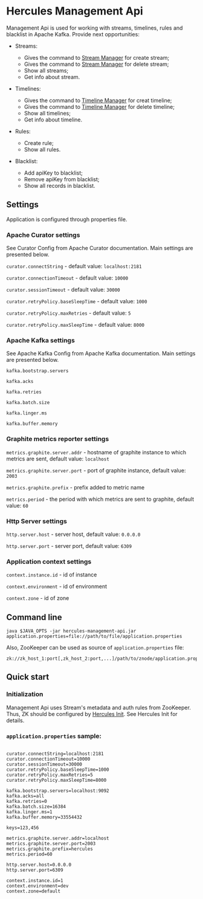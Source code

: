 # Hercules Management Api
Management Api is used for working with streams, timelines, rules and blacklist in Apache Kafka.
Provide next opportunities:
* Streams:
  * Gives the command to [Stream Manager](../hercules-stream-manager/README.md) for create stream;
  * Gives the command to [Stream Manager](../hercules-stream-manager/README.md) for delete stream;
  * Show all streams;
  * Get info about stream.
  
* Timelines:
  * Gives the command to [Timeline Manager](../hercules-timeline-manager/README.md) for creat timeline;
  * Gives the command to [Timeline Manager](../hercules-timeline-manager/README.md) for delete timeline;
  * Show all timelines;
  * Get info about timeline.

* Rules:
  * Create rule;
  * Show all rules.
  
* Blacklist:
  * Add apiKey to blacklist;
  * Remove apiKey from blacklist;
  * Show all records in blacklist.
## Settings
Application is configured through properties file.

### Apache Curator settings
See Curator Config from Apache Curator documentation. Main settings are presented below.

`curator.connectString` - default value: `localhost:2181`

`curator.connectionTimeout` - default value: `10000`

`curator.sessionTimeout` - default value: `30000`

`curator.retryPolicy.baseSleepTime` - default value: `1000`

`curator.retryPolicy.maxRetries` - default value: `5`

`curator.retryPolicy.maxSleepTime` - default value: `8000`

### Apache Kafka settings
See Apache Kafka Config from Apache Kafka documentation. Main settings are presented below.

`kafka.bootstrap.servers`

`kafka.acks`

`kafka.retries`

`kafka.batch.size`

`kafka.linger.ms`

`kafka.buffer.memory`

### Graphite metrics reporter settings
`metrics.graphite.server.addr` - hostname of graphite instance to which metrics are sent, default value: `localhost`

`metrics.graphite.server.port` - port of graphite instance, default value: `2003`

`metrics.graphite.prefix` - prefix added to metric name

`metrics.period` - the period with which metrics are sent to graphite, default value: `60`

### Http Server settings
`http.server.host` - server host, default value: `0.0.0.0`

`http.server.port` - server port, default value: `6309`

### Application context settings
`context.instance.id` - id of instance

`context.environment` - id of environment

`context.zone` - id of zone

## Command line
`java $JAVA_OPTS -jar hercules-management-api.jar application.properties=file://path/to/file/application.properties`

Also, ZooKeeper can be used as source of `application.properties` file:  
```
zk://zk_host_1:port[,zk_host_2:port,...]/path/to/znode/application.properties
```

## Quick start
### Initialization
Management Api uses Stream's metadata and auth rules from ZooKeeper. Thus, ZK should be configured by [Hercules Init](../hercules-init/README.md). See Hercules Init for details.

### `application.properties` sample:
```properties

curator.connectString=localhost:2181
curator.connectionTimeout=10000
curator.sessionTimeout=30000
curator.retryPolicy.baseSleepTime=1000
curator.retryPolicy.maxRetries=5
curator.retryPolicy.maxSleepTime=8000

kafka.bootstrap.servers=localhost:9092
kafka.acks=all
kafka.retries=0
kafka.batch.size=16384
kafka.linger.ms=1
kafka.buffer.memory=33554432

keys=123,456

metrics.graphite.server.addr=localhost
metrics.graphite.server.port=2003
metrics.graphite.prefix=hercules
metrics.period=60

http.server.host=0.0.0.0
http.server.port=6309

context.instance.id=1
context.environment=dev
context.zone=default
```
